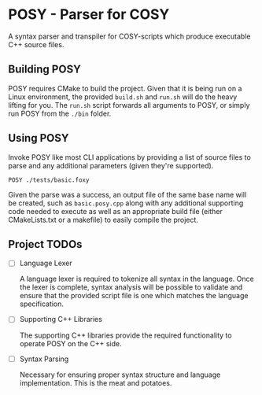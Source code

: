 # POSY - Parser for COSY

A syntax parser and transpiler for COSY-scripts which produce executable
C++ source files.

## Building POSY

POSY requires CMake to build the project. Given that it is being run on
a Linux environment, the provided `build.sh` and `run.sh` will do the
heavy lifting for you. The `run.sh` script forwards all arguments to POSY,
or simply run POSY from the `./bin` folder.

## Using POSY

Invoke POSY like most CLI applications by providing a list of source files
to parse and any additional parameters (given they're supported).

```
POSY ./tests/basic.foxy
```

Given the parse was a success, an output file of the same base name will
be created, such as `basic.posy.cpp` along with any additional supporting
code needed to execute as well as an appropriate build file (either CMakeLists.txt
or a makefile) to easily compile the project.

## Project TODOs

- [ ] Language Lexer
    
    A language lexer is required to tokenize all syntax in the language.
    Once the lexer is complete, syntax analysis will be possible to validate
    and ensure that the provided script file is one which matches the language
    specification.

- [ ] Supporting C++ Libraries

    The supporting C++ libraries provide the required functionality to
    operate POSY on the C++ side.

- [ ] Syntax Parsing

    Necessary for ensuring proper syntax structure and language implementation.
    This is the meat and potatoes.

